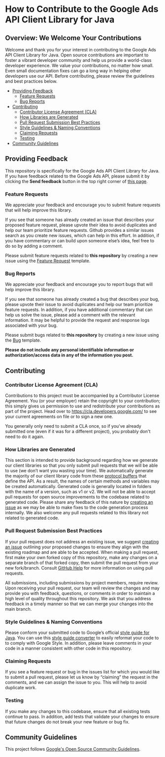 # How to Contribute to the Google Ads API Client Library for Java

## Overview: We Welcome Your Contributions

Welcome and thank you for your interest in contributing to the Google Ads API Client Library for
Java. Open source contributions are important to foster a vibrant developer community and help
us provide a world-class developer experience. We value your contributions, no matter how small.
Even small documentation fixes can go a long way in helping other developers use our API. Before
contributing, please review the guidelines and best practices below.

*  [Providing Feedback](#providing-feedback)
    *  [Feature Requests](#feature-requests)
    *  [Bug Reports](#bug-reports)
*  [Contributing](#contributing)
    *  [Contributor License Agreement (CLA)](#contributor-license-agreement-cla)
    *  [How Libraries are Generated](#how-libraries-are-generated)
    *  [Pull Request Submission Best Practices](#pull-request-submission-best-practices)
    *  [Style Guidelines & Naming Conventions](#style-guidelines--naming-conventions)
    *  [Claiming Requests](#claiming-requests)
    *  [Testing](#testing)
 * [Community Guidelines](#community-guidelines)

## Providing Feedback

This repository is specifically for the Google Ads API Client Library for Java. If you have feedback
related to the Google Ads API, please submit it by clicking the **Send feedback** button in the top right
corner of [this page](https://developers.google.com/google-ads/api/support).

### Feature Requests

We appreciate your feedback and encourage you to submit feature requests that
will help improve this library.

If you see that someone has already created an issue that describes your proposed feature request,
please upvote their idea to avoid duplicates and help our team prioritize feature requests.
Github provides a similar issues search as you create new issues, which can help in this
effort. In addition, if you have commentary or can build upon someone else’s idea, feel free to
do so by adding a comment.

Please submit feature requests related to **this repository** by creating a new issue using
the [Feature Request](https://github.com/googleads/google-ads-java/issues/new?assignees=&labels=enhancement&template=feature_request.md&title=)
template.

### Bug Reports

We appreciate your feedback and encourage you to report bugs that will help
improve this library.

If you see that someone has already created a bug that describes your bug, please upvote their
issue to avoid duplicates and help our team prioritize feature requests. In addition, if you
have additional commentary that can help us solve the issue, please add a comment with the
relevant information. It may be helpful to provide the request and response logs associated
with your bug.

Please submit bugs related to **this repository** by creating a new issue using the
[Bug](https://github.com/googleads/google-ads-java/issues/new?assignees=&labels=bug&template=bug_report.md&title=)
template.

**Please do not include any personal identifiable information or authorization/access data
in any of the information you post.**

## Contributing

### Contributor License Agreement (CLA)

Contributions to this project must be accompanied by a Contributor License Agreement.
You (or your employer) retain the copyright to your contribution; this simply gives us permission
to use and redistribute your contributions as part of the project. Head over to
https://cla.developers.google.com/ to see your current agreements on file or to sign a new one.

You generally only need to submit a CLA once, so if you've already submitted one (even if it was
for a different project), you probably don't need to do it again.

### How Libraries are Generated

This section is intended to provide background regarding how we generate our client libraries so
that you only submit pull requests that we will be able to use (we don’t want you wasting your
time). We automatically generate the majority of our client library code from these
[protocol buffers](https://github.com/googleapis/googleapis/tree/master/google/ads/googleads)
that define the API. As a result, the names of certain methods and variables may be
created automatically. Generated code is generally located in folders with the name of a
version, such as v1 or v2. We will not be able to accept pull requests for open source
improvements to the codebase related to generated code. Please share any feedback of this
nature by [creating an issue](#providing-feedback) as we may be able to make fixes
to the code generation process internally. We also welcome any pull requests related to
this library not related to generated code.

### Pull Request Submission Best Practices

If your pull request does not address an existing issue, we suggest
[creating an issue](#providing-feedback) outlining your proposed changes to
ensure they align with the existing roadmap and are able to be accepted.
When making a pull request, first make your own forked copy of this repository, make any changes
on a separate branch of that forked copy, then submit the pull request from your new fork/branch.
Consult
[GitHub Help](https://help.github.com/en/github/collaborating-with-issues-and-pull-requests/about-pull-requests)
for more information on using pull requests.

All submissions, including submissions by project members, require review. Upon receiving your
pull request, our team will review the changes and may provide you with feedback, questions,
or comments in order to maintain a high level of quality throughout this repository. We ask
that you address feedback in a timely manner so that we can merge your changes into the main branch.

### Style Guidelines & Naming Conventions

Please conform your submitted code to Google’s official
[style guide for Java](https://google.github.io/styleguide/javaguide.html).
You can use this [style guide converter](https://github.com/google/google-java-format) to easily
reformat your code to to comply with Google Style. In addition, please leave comments in your code
in a manner consistent with other code in this repository.

### Claiming Requests

If you see a feature request or bug in the issues list for which you would like to submit a pull
request, please let us know by “claiming” the request in the comments, and we can assign the
issue to you. This will help to avoid duplicate work.

### Testing

If you make any changes to this codebase, ensure that all existing tests continue to pass.
In addition, add tests that validate your changes to ensure that future changes do not break
your new feature or bug fix.

## Community Guidelines

This project follows
[Google's Open Source Community Guidelines](https://opensource.google/conduct/).
